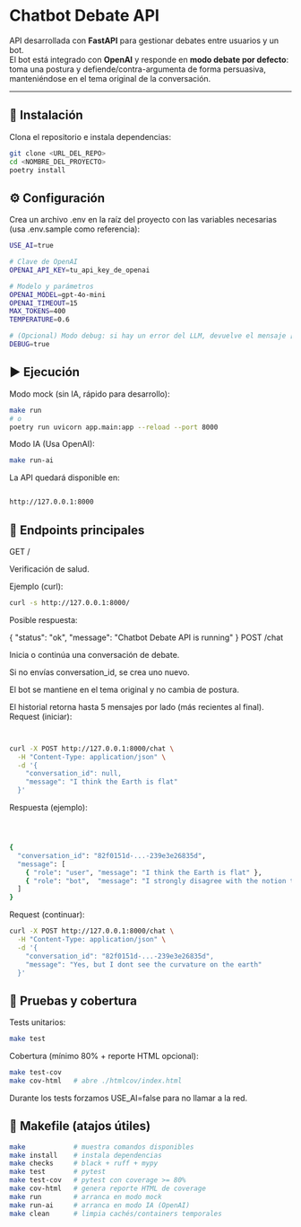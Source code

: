 # Chatbot Debate API

API desarrollada con **FastAPI** para gestionar debates entre usuarios y un bot.  
El bot está integrado con **OpenAI** y responde en **modo debate por defecto**: toma una postura y defiende/contra-argumenta de forma persuasiva, manteniéndose en el tema original de la conversación.

---

## 🚀 Instalación

Clona el repositorio e instala dependencias:

```bash
git clone <URL_DEL_REPO>
cd <NOMBRE_DEL_PROYECTO>
poetry install
```

## ⚙️ Configuración

Crea un archivo .env en la raíz del proyecto con las variables necesarias (usa .env.sample como referencia):

```bash
USE_AI=true

# Clave de OpenAI
OPENAI_API_KEY=tu_api_key_de_openai

# Modelo y parámetros
OPENAI_MODEL=gpt-4o-mini
OPENAI_TIMEOUT=15
MAX_TOKENS=400
TEMPERATURE=0.6

# (Opcional) Modo debug: si hay un error del LLM, devuelve el mensaje [DEBUG ...]
DEBUG=true
```

## ▶️ Ejecución

Modo mock (sin IA, rápido para desarrollo):
```bash
make run
# o
poetry run uvicorn app.main:app --reload --port 8000
```
Modo IA (Usa OpenAI):
```bash
make run-ai
```
La API quedará disponible en:

```bash

http://127.0.0.1:8000
```
## 📡 Endpoints principales
GET /

Verificación de salud.

Ejemplo (curl):
```bash
curl -s http://127.0.0.1:8000/
```

Posible respuesta:

{ "status": "ok", "message": "Chatbot Debate API is running" }
POST /chat

Inicia o continúa una conversación de debate.

Si no envías conversation_id, se crea uno nuevo.

El bot se mantiene en el tema original y no cambia de postura.

El historial retorna hasta 5 mensajes por lado (más recientes al final).
Request (iniciar):
```bash


curl -X POST http://127.0.0.1:8000/chat \
  -H "Content-Type: application/json" \
  -d '{
    "conversation_id": null,
    "message": "I think the Earth is flat"
  }'

```
Respuesta (ejemplo):
```bash



{
  "conversation_id": "82f0151d-...-239e3e26835d",
  "message": [
    { "role": "user", "message": "I think the Earth is flat" },
    { "role": "bot",  "message": "I strongly disagree with the notion that the Earth is flat. Scientific evidence..." }
  ]
}
```
Request (continuar):
```bash
curl -X POST http://127.0.0.1:8000/chat \
  -H "Content-Type: application/json" \
  -d '{
    "conversation_id": "82f0151d-...-239e3e26835d",
    "message": "Yes, but I dont see the curvature on the earth"
  }'
  ```

## 🧪 Pruebas y cobertura
Tests unitarios:
```bash
make test
```
Cobertura (mínimo 80% + reporte HTML opcional):
```bash
make test-cov
make cov-html   # abre ./htmlcov/index.html
```
Durante los tests forzamos USE_AI=false para no llamar a la red.

## 🧰 Makefile (atajos útiles)

```bash
make            # muestra comandos disponibles
make install    # instala dependencias
make checks     # black + ruff + mypy
make test       # pytest
make test-cov   # pytest con coverage >= 80%
make cov-html   # genera reporte HTML de coverage
make run        # arranca en modo mock
make run-ai     # arranca en modo IA (OpenAI)
make clean      # limpia cachés/containers temporales
```